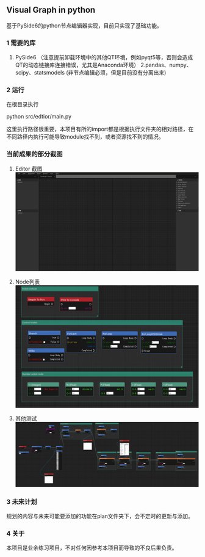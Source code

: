 ## Visual Graph in python
基于PySide6的python节点编辑器实现，目前只实现了基础功能。

### 1 需要的库
  
   1. PySide6 （注意提前卸载环境中的其他QT环境，例如pyqt5等，否则会造成QT的动态链接库连接错误，尤其是Anaconda环境）
   2.pandas、numpy、scipy、statsmodels (非节点编辑必须，但是目前没有分离出来)

### 2 运行
在根目录执行

  python src/edtior/main.py 

这里执行路径很重要，本项目有所的import都是根据执行文件夹的相对路径，在不同路径内执行可能导致module找不到，或者资源找不到的情况。

### 当前成果的部分截图

1. Editor 截图
![editor](img/editor.png)

2. Node列表
![node](img/nodes.png)


3. 其他测试
![node](img/test.png)


### 3 未来计划
规划的内容与未来可能要添加的功能在plan文件夹下，会不定时的更新与添加。

### 4 关于
本项目是业余练习项目，不对任何因参考本项目而导致的不良后果负责。




